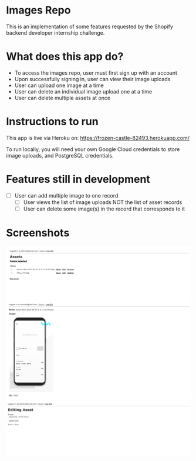 # Images Repo

This is an implementation of some features requested by the Shopify backend developer internship challenge.

# What does this app do?
<ul>
  <li> To access the images repo, user must first sign up with an account </li>
  <li> Upon successfully signing in, user can view their image uploads </li>
  <li> User can upload one image at a time </li>
  <li> User can delete an individual image upload one at a time </li>
  <li> User can delete multiple assets at once </li>
</ul>

# Instructions to run
This app is live via Heroku on: https://frozen-castle-82493.herokuapp.com/

To run locally, you will need your own Google Cloud credentials to store image uploads, and PostgreSQL credentials. 
  
# Features still in development
- [ ] User can add multiple image to one record
  - [ ] User views the list of image uploads NOT the list of asset records
  - [ ] User can delete some image(s) in the record that corresponds to it

# Screenshots
<img src="Screen Shot 2019-09-23 at 1.35.14 AM.png">
<img src="Screen Shot 2019-09-23 at 1.35.31 AM.png">
<img src="Screen Shot 2019-09-23 at 1.35.45 AM.png">
